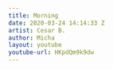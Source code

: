 ```yaml
---
title: Morning
date: 2020-03-24 14:14:33 Z
artist: Cesar B.
author: Micha
layout: youtube
youtube-url: HKpdQm9k9dw
---
```


